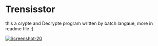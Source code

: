 # Trensisstor
this a crypte and Decrypte program written by batch langaue, more in readme file ;)


<a href="https://ibb.co/r3Ny061"><img src="https://i.ibb.co/vP7nD6f/Screenshot-20.png" alt="Screenshot-20" border="0"></a>
